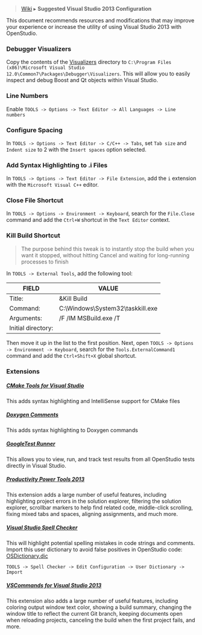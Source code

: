 > [Wiki](Home) ▸ **Suggested Visual Studio 2013 Configuration**

This document recommends resources and modifications that may improve your experience or increase the utility of using Visual Studio 2013 with OpenStudio.

### Debugger Visualizers
Copy the contents of the [Visualizers](https://github.com/NREL/OpenStudio/tree/DependencyUpdate/developer/msvc/Visualizers) directory to `C:\Program Files (x86)\Microsoft Visual Studio 12.0\Common7\Packages\Debugger\Visualizers`.  This will allow you to easily inspect and debug Boost and Qt objects within Visual Studio.

### Line Numbers
Enable `TOOLS -> Options -> Text Editor -> All Languages -> Line numbers`

### Configure Spacing
In `TOOLS -> Options -> Text Editor -> C/C++ -> Tabs`, set `Tab size` and `Indent size` to 2 with the `Insert spaces` option selected.

### Add Syntax Highlighting to .i Files
In `TOOLS -> Options -> Text Editor -> File Extension`, add the `i` extension with the `Microsoft Visual C++` editor.

### Close File Shortcut
In `TOOLS -> Options -> Environment -> Keyboard`, search for the `File.Close` command and add the `Ctrl+W` shortcut in the `Text Editor` context.

### Kill Build Shortcut
> The purpose behind this tweak is to instantly stop the build when you want it stopped, without hitting Cancel and waiting for long-running processes to finish

In `TOOLS -> External Tools`, add the following tool:

| FIELD              | VALUE                            |
|--------------------|----------------------------------|
| Title:             | &amp;Kill Build                  |
| Command:           | C:\Windows\System32\taskkill.exe |
| Arguments:         | /F /IM MSBuild.exe /T            |
| Initial directory: |                                  |

Then move it up in the list to the first position.  Next, open `TOOLS -> Options -> Environment -> Keyboard`, search for the `Tools.ExternalCommand1` command and add the `Ctrl+Shift+X` global shortcut.

### Extensions

##### [CMake Tools for Visual Studio](http://visualstudiogallery.msdn.microsoft.com/6d1586a9-1c98-4ac7-b54f-7615d5f9fbc7)
This adds syntax highlighting and IntelliSense support for CMake files

##### [Doxygen Comments](http://visualstudiogallery.msdn.microsoft.com/11a30c1c-593b-4399-a702-f23a56dd8548)
This adds syntax highlighting to Doxygen commands

##### [GoogleTest Runner](http://visualstudiogallery.msdn.microsoft.com/9dd47c21-97a6-4369-b326-c562678066f0)
This allows you to view, run, and track test results from all OpenStudio tests directly in Visual Studio.

##### [Productivity Power Tools 2013](http://visualstudiogallery.msdn.microsoft.com/dbcb8670-889e-4a54-a226-a48a15e4cace)
This extension adds a large number of useful features, including highlighting project errors in the solution explorer, filtering the solution explorer, scrollbar markers to help find related code, middle-click scrolling, fixing mixed tabs and spaces, aligning assignments, and much more.

##### [Visual Studio Spell Checker](http://visualstudiogallery.msdn.microsoft.com/a23de100-31a1-405c-b4b7-d6be40c3dfff)
This will highlight potential spelling mistakes in code strings and comments.
Import this user dictionary to avoid false positives in OpenStudio code: [OSDictionary.dic](https://github.com/NREL/OpenStudio/wiki/files/Suggested-Visual-Studio-2013-Configuration/OSDictionary.dic)

`TOOLS -> Spell Checker -> Edit Configuration -> User Dictionary -> Import`

##### [VSCommands for Visual Studio 2013](http://visualstudiogallery.msdn.microsoft.com/c6d1c265-7007-405c-a68b-5606af238ece)
This extension also adds a large number of useful features, including coloring output window text color, showing a build summary, changing the window title to reflect the current Git branch, keeping documents open when reloading projects, canceling the build when the first project fails, and more.